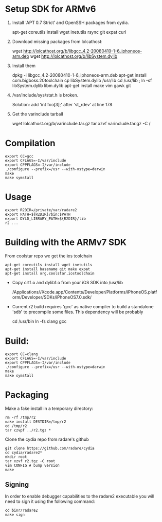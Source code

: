 Setup SDK for ARMv6
===================
1) Install 'APT 0.7 Strict' and OpenSSH packages from cydia.

	apt-get coreutils install wget inetutils rsync git expat curl

2) Download missing packages from lolcathost:

	wget http://lolcathost.org/b/libgcc_4.2-20080410-1-6_iphoneos-arm.deb
	wget http://lolcathost.org/b/libSystem.dylib

3) Install them

	dpkg -i libgcc_4.2-20080410-1-6_iphoneos-arm.deb
	apt-get install com.bigboss.20toolchain
	cp libSystem.dylib /usr/lib
	cd /usr/lib ; ln -sf  libSystem.dylib libm.dylib
	apt-get install make vim gawk git

4) /var/include/sys/stat.h is broken.

	Solution: add 'int foo[3];' after 'st_rdev' at line 178

5) Get the varinclude tarball

	wget lolcathost.org/b/varinclude.tar.gz 
	tar xzvf varinclude.tar.gz -C /

Compilation
===========
	export CC=gcc
	export CFLAGS=-I/var/include
	export CPPFLAGS=-I/var/include
	./configure --prefix=/usr --with-ostype=darwin
	make
	make symstall

Usage
=====
	export R2DIR=/private/var/radare2
	export PATH=${R2DIR}/bin:$PATH
	export DYLD_LIBRARY_PATH=${R2DIR}/lib
	r2 ...

Building with the ARMv7 SDK
===========================
From coolstar repo we get the ios toolchain

	apt-get coreutils install wget inetutils
	apt-get install basename git make expat 
	apt-get install org.coolstar.iostoolchain

* Copy crt1.o and dylib1.o from your iOS SDK into /usr/lib

	/Applications//Xcode.app/Contents/Developer/Platforms/iPhoneOS.platform/Developer/SDKs/iPhoneOS7.0.sdk/

* Current r2 build requires 'gcc' as native compiler to
  build a standalone 'sdb' to precompile some files. This
  dependency will be probably

	cd /usr/bin
	ln -fs clang gcc
 
Build:
======
	export CC=clang
	export CFLAGS=-I/var/include
	export CPPFLAGS=-I/var/include
	./configure --prefix=/usr --with-ostype=darwin
	make
	make symstall

Packaging
=========
Make a fake install in a temporary directory:

	rm -rf /tmp/r2
	make install DESTDIR=/tmp/r2
	cd /tmp/r2
	tar czvpf ../r2.tgz *

Clone the cydia repo from radare's github

	git clone https://github.com/radare/cydia
	cd cydia/radare2*
	mkdir root
	tar xzvf r2.tgz -C root
	vim CONFIG # bump version
	make

Signing
-------
In order to enable debugger capabilities to the radare2
executable you will need to sign it using the following command:

	cd binr/radare2
	make sign
